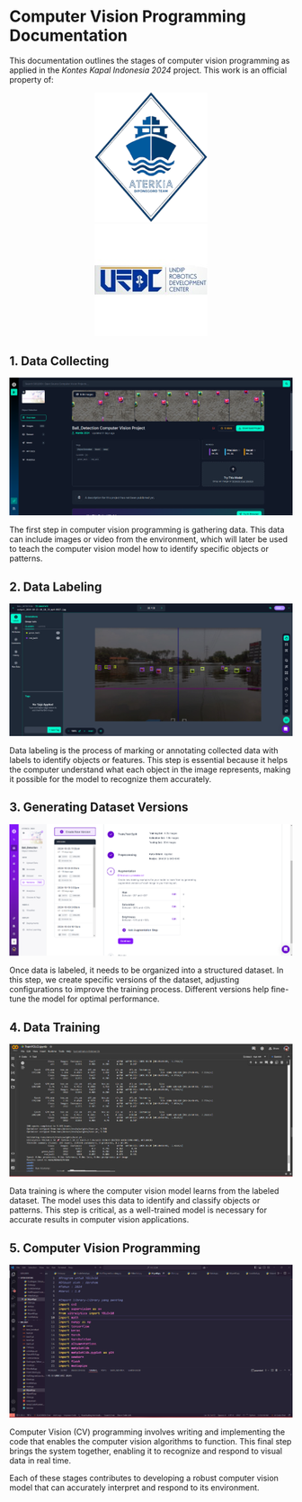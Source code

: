 # Computer Vision Programming Documentation

This documentation outlines the stages of computer vision programming as applied in the *Kontes Kapal Indonesia 2024* project. This work is an official property of:

<div align="center">
  <img src="Aterkia.png" alt="Logo Aterkia" width="200"/>

</div>

<div align="center">
  <img src="URDC.jpg" alt="Logo URDC" width="200"/>
</div>

## 1. Data Collecting

![Screenshot](Data-Collect.png)

The first step in computer vision programming is gathering data. This data can include images or video from the environment, which will later be used to teach the computer vision model how to identify specific objects or patterns.

## 2. Data Labeling

![Screenshot](Data-Label.png)

Data labeling is the process of marking or annotating collected data with labels to identify objects or features. This step is essential because it helps the computer understand what each object in the image represents, making it possible for the model to recognize them accurately.

## 3. Generating Dataset Versions

![Screenshot](Generate.png)

Once data is labeled, it needs to be organized into a structured dataset. In this step, we create specific versions of the dataset, adjusting configurations to improve the training process. Different versions help fine-tune the model for optimal performance.

## 4. Data Training

![Screenshot](Train.png)

Data training is where the computer vision model learns from the labeled dataset. The model uses this data to identify and classify objects or patterns. This step is critical, as a well-trained model is necessary for accurate results in computer vision applications.

## 5. Computer Vision Programming

![Screenshot](Coding.png)

Computer Vision (CV) programming involves writing and implementing the code that enables the computer vision algorithms to function. This final step brings the system together, enabling it to recognize and respond to visual data in real time.

Each of these stages contributes to developing a robust computer vision model that can accurately interpret and respond to its environment.
